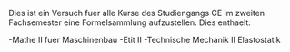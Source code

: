 Dies ist ein Versuch fuer alle Kurse des Studiengangs CE im zweiten Fachsemester eine Formelsammlung aufzustellen. Dies enthaelt:

-Mathe II fuer Maschinenbau
-Etit II
-Technische Mechanik II Elastostatik